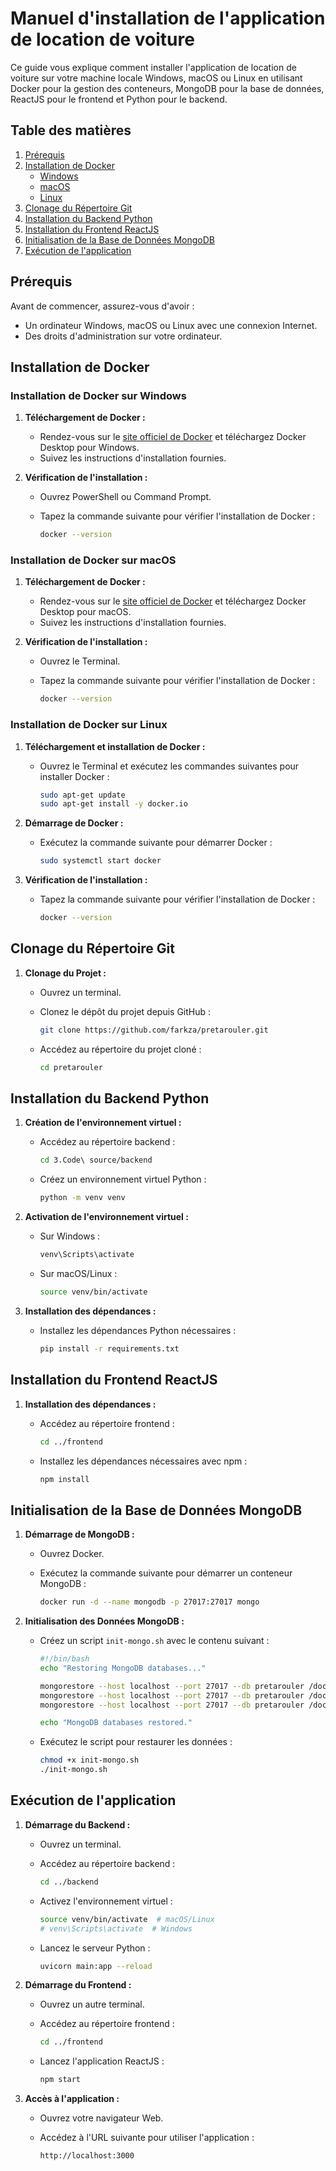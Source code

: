 # Manuel d'installation de l'application de location de voiture

Ce guide vous explique comment installer l'application de location de voiture sur votre machine locale Windows, macOS ou Linux en utilisant Docker pour la gestion des conteneurs, MongoDB pour la base de données, ReactJS pour le frontend et Python pour le backend.

## Table des matières

1. [Prérequis](#prérequis)
2. [Installation de Docker](#installation-de-docker)
   - [Windows](#installation-de-docker-sur-windows)
   - [macOS](#installation-de-docker-sur-macos)
   - [Linux](#installation-de-docker-sur-linux)
3. [Clonage du Répertoire Git](#clonage-du-répertoire-git)
4. [Installation du Backend Python](#installation-du-backend-python)
5. [Installation du Frontend ReactJS](#installation-du-frontend-reactjs)
6. [Initialisation de la Base de Données MongoDB](#initialisation-de-la-base-de-données-mongodb)
7. [Exécution de l'application](#exécution-de-lapplication)

## Prérequis

Avant de commencer, assurez-vous d'avoir :

- Un ordinateur Windows, macOS ou Linux avec une connexion Internet.
- Des droits d'administration sur votre ordinateur.

## Installation de Docker

### Installation de Docker sur Windows

1. **Téléchargement de Docker :**
   - Rendez-vous sur le [site officiel de Docker](https://www.docker.com/products/docker-desktop) et téléchargez Docker Desktop pour Windows.
   - Suivez les instructions d'installation fournies.

2. **Vérification de l'installation :**
   - Ouvrez PowerShell ou Command Prompt.
   - Tapez la commande suivante pour vérifier l'installation de Docker :

     ```bash
     docker --version
     ```

### Installation de Docker sur macOS

1. **Téléchargement de Docker :**
   - Rendez-vous sur le [site officiel de Docker](https://www.docker.com/products/docker-desktop) et téléchargez Docker Desktop pour macOS.
   - Suivez les instructions d'installation fournies.

2. **Vérification de l'installation :**
   - Ouvrez le Terminal.
   - Tapez la commande suivante pour vérifier l'installation de Docker :

     ```bash
     docker --version
     ```

### Installation de Docker sur Linux

1. **Téléchargement et installation de Docker :**
   - Ouvrez le Terminal et exécutez les commandes suivantes pour installer Docker :

     ```bash
     sudo apt-get update
     sudo apt-get install -y docker.io
     ```

2. **Démarrage de Docker :**
   - Exécutez la commande suivante pour démarrer Docker :

     ```bash
     sudo systemctl start docker
     ```

3. **Vérification de l'installation :**
   - Tapez la commande suivante pour vérifier l'installation de Docker :

     ```bash
     docker --version
     ```

## Clonage du Répertoire Git

1. **Clonage du Projet :**
   - Ouvrez un terminal.
   - Clonez le dépôt du projet depuis GitHub :

     ```bash
     git clone https://github.com/farkza/pretarouler.git
     ```

   - Accédez au répertoire du projet cloné :

     ```bash
     cd pretarouler
     ```

## Installation du Backend Python

1. **Création de l'environnement virtuel :**
   - Accédez au répertoire backend :

     ```bash
     cd 3.Code\ source/backend
     ```

   - Créez un environnement virtuel Python :

     ```bash
     python -m venv venv
     ```

2. **Activation de l'environnement virtuel :**
   - Sur Windows :

     ```bash
     venv\Scripts\activate
     ```

   - Sur macOS/Linux :

     ```bash
     source venv/bin/activate
     ```

3. **Installation des dépendances :**
   - Installez les dépendances Python nécessaires :

     ```bash
     pip install -r requirements.txt
     ```

## Installation du Frontend ReactJS

1. **Installation des dépendances :**
   - Accédez au répertoire frontend :

     ```bash
     cd ../frontend
     ```

   - Installez les dépendances nécessaires avec npm :

     ```bash
     npm install
     ```

## Initialisation de la Base de Données MongoDB

1. **Démarrage de MongoDB :**
   - Ouvrez Docker.
   - Exécutez la commande suivante pour démarrer un conteneur MongoDB :

     ```bash
     docker run -d --name mongodb -p 27017:27017 mongo
     ```

2. **Initialisation des Données MongoDB :**
   - Créez un script `init-mongo.sh` avec le contenu suivant :

     ```bash
     #!/bin/bash
     echo "Restoring MongoDB databases..."

     mongorestore --host localhost --port 27017 --db pretarouler /docker-entrypoint-initdb.d/mongo_dump/cars.bson
     mongorestore --host localhost --port 27017 --db pretarouler /docker-entrypoint-initdb.d/mongo_dump/users.bson
     mongorestore --host localhost --port 27017 --db pretarouler /docker-entrypoint-initdb.d/mongo_dump/reservations.bson

     echo "MongoDB databases restored."
     ```

   - Exécutez le script pour restaurer les données :

     ```bash
     chmod +x init-mongo.sh
     ./init-mongo.sh
     ```

## Exécution de l'application

1. **Démarrage du Backend :**
   - Ouvrez un terminal.
   - Accédez au répertoire backend :

     ```bash
     cd ../backend
     ```

   - Activez l'environnement virtuel :

     ```bash
     source venv/bin/activate  # macOS/Linux
     # venv\Scripts\activate  # Windows
     ```

   - Lancez le serveur Python :

     ```bash
     uvicorn main:app --reload
     ```

2. **Démarrage du Frontend :**
   - Ouvrez un autre terminal.
   - Accédez au répertoire frontend :

     ```bash
     cd ../frontend
     ```

   - Lancez l'application ReactJS :

     ```bash
     npm start
     ```

3. **Accès à l'application :**
   - Ouvrez votre navigateur Web.
   - Accédez à l'URL suivante pour utiliser l'application :

     ```bash
     http://localhost:3000
     ```
